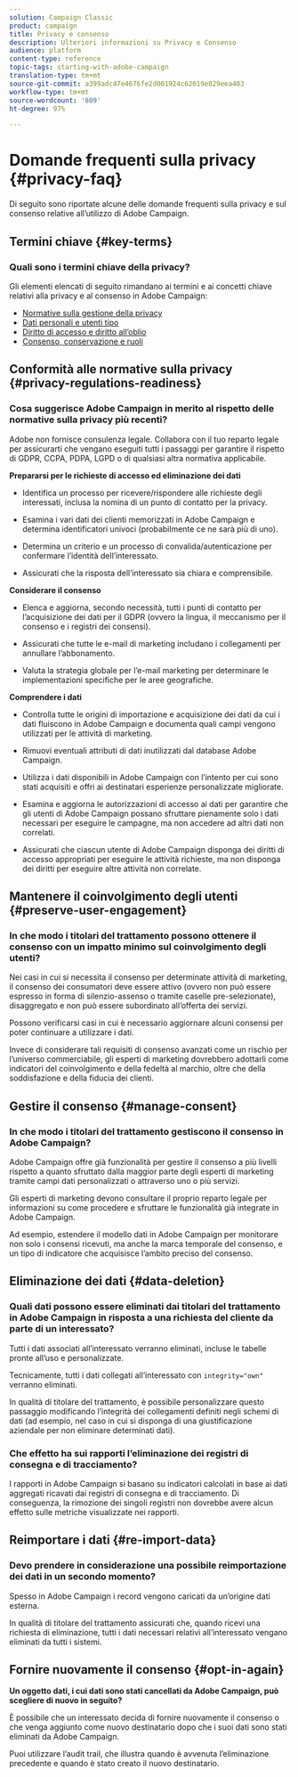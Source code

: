 ```yaml
---
solution: Campaign Classic
product: campaign
title: Privacy e consenso
description: Ulteriori informazioni su Privacy e Consenso
audience: platform
content-type: reference
topic-tags: starting-with-adobe-campaign
translation-type: tm+mt
source-git-commit: a399adc47e4676fe2d001924c62019e829eea403
workflow-type: tm+mt
source-wordcount: '809'
ht-degree: 97%

---
```



# Domande frequenti sulla privacy {#privacy-faq}

Di seguito sono riportate alcune delle domande frequenti sulla privacy e sul consenso relative all’utilizzo di Adobe Campaign.

## Termini chiave {#key-terms}

### Quali sono i termini chiave della privacy?

Gli elementi elencati di seguito rimandano ai termini e ai concetti chiave relativi alla privacy e al consenso in Adobe Campaign:

* [Normative sulla gestione della privacy](../../platform/using/privacy-management.md#privacy-management-regulations)
* [Dati personali e utenti tipo](../../platform/using/privacy-and-recommendations.md#personal-data)
* [Diritto di accesso e diritto all’oblio](../../platform/using/privacy-management.md#right-access-forgotten)
* [Consenso, conservazione e ruoli](../../platform/using/privacy-management.md#consent-retention-roles)

## Conformità alle normative sulla privacy {#privacy-regulations-readiness}

### Cosa suggerisce Adobe Campaign in merito al rispetto delle normative sulla privacy più recenti?

 Adobe non fornisce consulenza legale. Collabora con il tuo reparto legale per assicurarti che vengano eseguiti tutti i passaggi per garantire il rispetto di GDPR, CCPA, PDPA, LGPD o di qualsiasi altra normativa applicabile.

**Prepararsi per le richieste di accesso ed eliminazione dei dati**

* Identifica un processo per ricevere/rispondere alle richieste degli interessati, inclusa la nomina di un punto di contatto per la privacy.

* Esamina i vari dati dei clienti memorizzati in Adobe Campaign e determina identificatori univoci (probabilmente ce ne sarà più di uno).

* Determina un criterio e un processo di convalida/autenticazione per confermare l’identità dell’interessato.

* Assicurati che la risposta dell’interessato sia chiara e comprensibile.

**Considerare il consenso**

* Elenca e aggiorna, secondo necessità, tutti i punti di contatto per l’acquisizione dei dati per il GDPR (ovvero la lingua, il meccanismo per il consenso e i registri dei consensi).

* Assicurati che tutte le e-mail di marketing includano i collegamenti per annullare l’abbonamento.

* Valuta la strategia globale per l’e-mail marketing per determinare le implementazioni specifiche per le aree geografiche.

**Comprendere i dati**

* Controlla tutte le origini di importazione e acquisizione dei dati da cui i dati fluiscono in Adobe Campaign e documenta quali campi vengono utilizzati per le attività di marketing.

* Rimuovi eventuali attributi di dati inutilizzati dal database Adobe Campaign.

* Utilizza i dati disponibili in Adobe Campaign con l’intento per cui sono stati acquisiti e offri ai destinatari esperienze personalizzate migliorate.

* Esamina e aggiorna le autorizzazioni di accesso ai dati per garantire che gli utenti di Adobe Campaign possano sfruttare pienamente solo i dati necessari per eseguire le campagne, ma non accedere ad altri dati non correlati.

* Assicurati che ciascun utente di Adobe Campaign disponga dei diritti di accesso appropriati per eseguire le attività richieste, ma non disponga dei diritti per eseguire altre attività non correlate.

## Mantenere il coinvolgimento degli utenti {#preserve-user-engagement}

### In che modo i titolari del trattamento possono ottenere il consenso con un impatto minimo sul coinvolgimento degli utenti?

Nei casi in cui si necessita il consenso per determinate attività di marketing, il consenso dei consumatori deve essere attivo (ovvero non può essere espresso in forma di silenzio-assenso o tramite caselle pre-selezionate), disaggregato e non può essere subordinato all’offerta dei servizi.

Possono verificarsi casi in cui è necessario aggiornare alcuni consensi per poter continuare a utilizzare i dati.

Invece di considerare tali requisiti di consenso avanzati come un rischio per l’universo commerciabile, gli esperti di marketing dovrebbero adottarli come indicatori del coinvolgimento e della fedeltà al marchio, oltre che della soddisfazione e della fiducia dei clienti.

## Gestire il consenso {#manage-consent}

### In che modo i titolari del trattamento gestiscono il consenso in Adobe Campaign?

 Adobe Campaign offre già funzionalità per gestire il consenso a più livelli rispetto a quanto sfruttato dalla maggior parte degli esperti di marketing tramite campi dati personalizzati o attraverso uno o più servizi.

Gli esperti di marketing devono consultare il proprio reparto legale per informazioni su come procedere e sfruttare le funzionalità già integrate in Adobe Campaign.

Ad esempio, estendere il modello dati in Adobe Campaign per monitorare non solo i consensi ricevuti, ma anche la marca temporale del consenso, e un tipo di indicatore che acquisisce l’ambito preciso del consenso.

## Eliminazione dei dati {#data-deletion}

### Quali dati possono essere eliminati dai titolari del trattamento in Adobe Campaign in risposta a una richiesta del cliente da parte di un interessato?

Tutti i dati associati all’interessato verranno eliminati, incluse le tabelle pronte all’uso e personalizzate.

Tecnicamente, tutti i dati collegati all’interessato con `integrity="own"` verranno eliminati.

In qualità di titolare del trattamento, è possibile personalizzare questo passaggio modificando l’integrità dei collegamenti definiti negli schemi di dati (ad esempio, nel caso in cui si disponga di una giustificazione aziendale per non eliminare determinati dati).

### Che effetto ha sui rapporti l’eliminazione dei registri di consegna e di tracciamento?

I rapporti in Adobe Campaign si basano su indicatori calcolati in base ai dati aggregati ricavati dai registri di consegna e di tracciamento. Di conseguenza, la rimozione dei singoli registri non dovrebbe avere alcun effetto sulle metriche visualizzate nei rapporti.

## Reimportare i dati {#re-import-data}

### Devo prendere in considerazione una possibile reimportazione dei dati in un secondo momento?

Spesso in Adobe Campaign i record vengono caricati da un’origine dati esterna.

In qualità di titolare del trattamento assicurati che, quando ricevi una richiesta di eliminazione, tutti i dati necessari relativi all’interessato vengano eliminati da tutti i sistemi.

## Fornire nuovamente il consenso {#opt-in-again}

**Un oggetto dati, i cui dati sono stati cancellati da  Adobe Campaign, può scegliere di nuovo in seguito?**

È possibile che un interessato decida di fornire nuovamente il consenso o che venga aggiunto come nuovo destinatario dopo che i suoi dati sono stati eliminati da Adobe Campaign.

Puoi utilizzare l’audit trail, che illustra quando è avvenuta l’eliminazione precedente e quando è stato creato il nuovo destinatario.